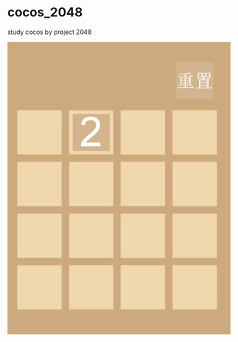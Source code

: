 # cocos_2048
study cocos by project 2048


![image](https://github.com/LonelyCuiHua/cocos_2048/blob/master/images/1.jpg)
